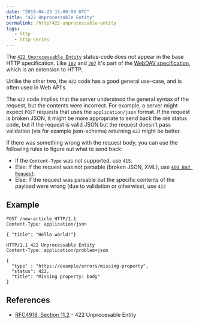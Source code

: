 ```yaml
---
date: "2019-04-23 15:00:00 UTC"
title: "422 Unprocessable Entity"
permalink: /http/422-unprocessable-entity
tags:
   - http
   - http-series
---
```


The [`422 Unprocessable Entity`][1] status-code does not appear in the base
HTTP specification. Like [`102`][2] and [`207`][3] it's part of the [WebDAV
specification][4], which is an extension to HTTP.

Unlike the other two, the `422` code has a good general use-case, and is
often used in Web API's.

The `422` code implies that the server understood the general syntax of the
request, but the contents were incorrect. For example, a server might expect
`POST` requests that uses the `application/json` format. If the request is
broken JSON, it might be more appropriate to send back the `400` status code,
but if the request is valid JSON but the request doesn't pass validation
(via for example json-schema) returning `422` might be better.

If there was something wrong with the request body, you can use the following
rules to figure out what to send back:

* If the `Content-Type` was not supported, use `415`.
* Else: If the request was not parsable (broken JSON, XML), use
  [`400 Bad Request`][4].
* Else: If the request was parsable but the specific contents of the payload
  were wrong (due to validation or otherwise), use `422`

Example
-------

```http
POST /new-article HTTP/1.1
Content-Type: application/json

{ "title": "Hello world!"}
```

```http
HTTP/1.1 422 Unprocessable Entity
Content-Type: application/problem+json

{
  "type" : "https://example/errors/missing-property",
  "status": 422,
  "title": "Missing property: body"
}
```


References
----------

* [RFC4918, Section 11.2][1] - 422 Unprocesable Entity

[1]: https://tools.ietf.org/html/rfc4918#section-11.2 "422 Unprocessable Entity"
[2]: /http/102-processing "102 Processing"
[3]: /http/207-multi-status "207 Multi-Status"
[4]: https://tools.ietf.org/html/rfc4918 "WebDAV specification" 
